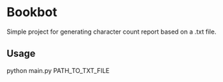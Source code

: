 # Bookbot

Simple project for generating character count report based on a .txt file.

## Usage

python main.py PATH_TO_TXT_FILE
